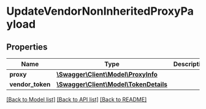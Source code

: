 # UpdateVendorNonInheritedProxyPayload

## Properties
Name | Type | Description | Notes
------------ | ------------- | ------------- | -------------
**proxy** | [**\Swagger\Client\Model\ProxyInfo**](ProxyInfo.md) |  | 
**vendor_token** | [**\Swagger\Client\Model\TokenDetails**](TokenDetails.md) |  | 

[[Back to Model list]](../README.md#documentation-for-models) [[Back to API list]](../README.md#documentation-for-api-endpoints) [[Back to README]](../README.md)

